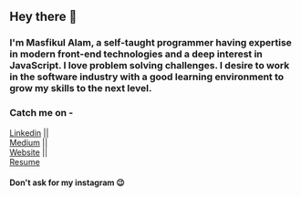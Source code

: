 ## Hey there 👋

### I'm Masfikul Alam, a self-taught programmer having expertise in modern front-end technologies and a deep interest in JavaScript. I love problem solving challenges. I desire to work in the software industry with a good learning environment to grow my skills to the next level. 

### Catch me on -
[Linkedin](https://www.linkedin.com/in/masfik-alam)  ||  
[Medium](https://medium.com/@masfikalam)  ||  
[Website](https://masfikul-alam.web.app)  ||  
[Resume](https://drive.google.com/file/d/1BG1LrUw7u8n7tms6yt6wR7W4gWnpipId/view)

#### Don't ask for my instagram 😉 
